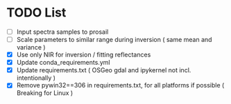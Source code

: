# TODO List

- [ ] Input spectra samples to prosail
- [ ] Scale parameters to similar range during inversion ( same mean and variance )
- [X] Use only NIR for inversion / fitting reflectances
- [X] Update conda_requirements.yml
- [X] Update requirements.txt ( OSGeo gdal and ipykernel not incl. intentionally )
- [X] Remove pywin32==306 in requirements.txt, for all platforms if possible ( Breaking for Linux )
